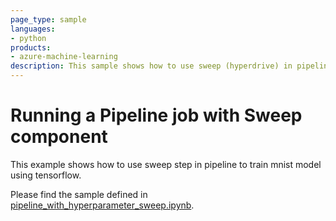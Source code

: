 ```yaml
---
page_type: sample
languages:
- python
products:
- azure-machine-learning
description: This sample shows how to use sweep (hyperdrive) in pipeline.
---
```


# Running a Pipeline job with Sweep component
This example shows how to use sweep step in pipeline to train mnist model using tensorflow.

Please find the sample defined in [pipeline_with_hyperparameter_sweep.ipynb](pipeline_with_hyperparameter_sweep.ipynb).